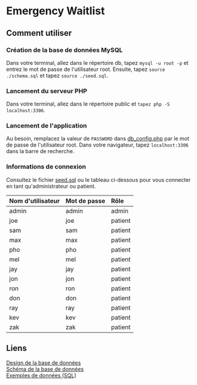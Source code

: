 # Emergency Waitlist

## Comment utiliser

### Création de la base de données MySQL

Dans votre terminal, allez dans le répertoire db, tapez `mysql -u root -p` et entrez le mot de passe de l'utilisateur root. Ensuite, tapez `source ./schema.sql` et tapez `source ./seed.sql`.

### Lancement du serveur PHP

Dans votre terminal, allez dans le répertoire public et `tapez php -S localhost:3306`.

### Lancement de l'application

Au besoin, remplacez la valeur de `PASSWORD` dans [db_config.php](public/db_config.php) par le mot de passe de l'utilisateur root. Dans votre navigateur, tapez `localhost:3306` dans la barre de recherche.

### Informations de connexion

Consultez le fichier [seed.sql](db/seed.sql) ou le tableau ci-dessous pour vous connecter en tant qu'administrateur ou patient.

|Nom d'utilisateur|Mot de passe|Rôle|
|:----|:----|:----|
|admin|admin|admin|
|joe|joe|patient|
|sam|sam|patient|
|max|max|patient|
|pho|pho|patient|
|mel|mel|patient|
|jay|jay|patient|
|jon|jon|patient|
|ron|ron|patient|
|don|don|patient|
|ray|ray|patient|
|kev|kev|patient|
|zak|zak|patient|

## Liens

[Design de la base de données](/docs/db.md)<br />
[Schéma de la base de données](/db/schema.sql)<br />
[Exemples de données (SQL)](/db/seed.sql)
